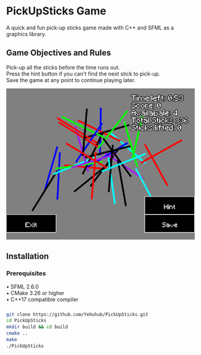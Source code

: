 # PickUpSticks Game
A quick and fun pick-up sticks game made with C++ and SFML as a graphics library.  
## Game Objectives and Rules
Pick-up all the sticks before the time runs out.  
Press the hint button if you can't find the next stick to pick-up.  
Save the game at any point to continue playing later.  

![alt text](https://github.com/Yehuhub/PickUpSticks/blob/master/gamepicture.png?raw=true)

## Installation
### Prerequisites
• SFML 2.6.0  
• CMake 3.26 or higher  
• C++17 compatible compiler

###
```sh
git clone https://github.com/Yehuhub/PickUpSticks.git
cd PickUpSticks
mkdir build && cd build
cmake ..
make
./PickUpSticks
```
